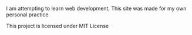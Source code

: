 I am attempting to learn web development, This site was made for my own personal practice

This project is licensed under MIT License
